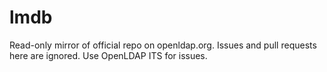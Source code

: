 # lmdb
Read-only mirror of official repo on openldap.org. Issues and pull requests here are ignored. Use OpenLDAP ITS for issues.
